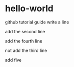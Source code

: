 # hello-world
github tutorial guide
write a line

add the second line



add the fourth line

not add the third line


add five

